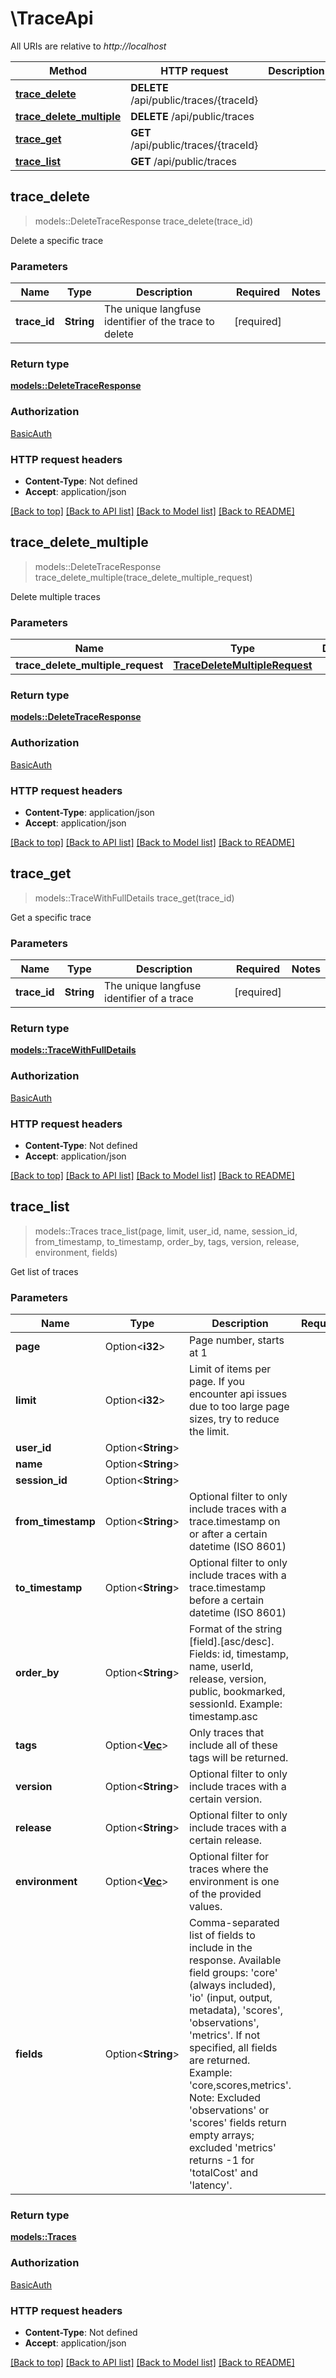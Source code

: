 # \TraceApi

All URIs are relative to *http://localhost*

Method | HTTP request | Description
------------- | ------------- | -------------
[**trace_delete**](TraceApi.md#trace_delete) | **DELETE** /api/public/traces/{traceId} | 
[**trace_delete_multiple**](TraceApi.md#trace_delete_multiple) | **DELETE** /api/public/traces | 
[**trace_get**](TraceApi.md#trace_get) | **GET** /api/public/traces/{traceId} | 
[**trace_list**](TraceApi.md#trace_list) | **GET** /api/public/traces | 



## trace_delete

> models::DeleteTraceResponse trace_delete(trace_id)


Delete a specific trace

### Parameters


Name | Type | Description  | Required | Notes
------------- | ------------- | ------------- | ------------- | -------------
**trace_id** | **String** | The unique langfuse identifier of the trace to delete | [required] |

### Return type

[**models::DeleteTraceResponse**](DeleteTraceResponse.md)

### Authorization

[BasicAuth](../README.md#BasicAuth)

### HTTP request headers

- **Content-Type**: Not defined
- **Accept**: application/json

[[Back to top]](#) [[Back to API list]](../README.md#documentation-for-api-endpoints) [[Back to Model list]](../README.md#documentation-for-models) [[Back to README]](../README.md)


## trace_delete_multiple

> models::DeleteTraceResponse trace_delete_multiple(trace_delete_multiple_request)


Delete multiple traces

### Parameters


Name | Type | Description  | Required | Notes
------------- | ------------- | ------------- | ------------- | -------------
**trace_delete_multiple_request** | [**TraceDeleteMultipleRequest**](TraceDeleteMultipleRequest.md) |  | [required] |

### Return type

[**models::DeleteTraceResponse**](DeleteTraceResponse.md)

### Authorization

[BasicAuth](../README.md#BasicAuth)

### HTTP request headers

- **Content-Type**: application/json
- **Accept**: application/json

[[Back to top]](#) [[Back to API list]](../README.md#documentation-for-api-endpoints) [[Back to Model list]](../README.md#documentation-for-models) [[Back to README]](../README.md)


## trace_get

> models::TraceWithFullDetails trace_get(trace_id)


Get a specific trace

### Parameters


Name | Type | Description  | Required | Notes
------------- | ------------- | ------------- | ------------- | -------------
**trace_id** | **String** | The unique langfuse identifier of a trace | [required] |

### Return type

[**models::TraceWithFullDetails**](TraceWithFullDetails.md)

### Authorization

[BasicAuth](../README.md#BasicAuth)

### HTTP request headers

- **Content-Type**: Not defined
- **Accept**: application/json

[[Back to top]](#) [[Back to API list]](../README.md#documentation-for-api-endpoints) [[Back to Model list]](../README.md#documentation-for-models) [[Back to README]](../README.md)


## trace_list

> models::Traces trace_list(page, limit, user_id, name, session_id, from_timestamp, to_timestamp, order_by, tags, version, release, environment, fields)


Get list of traces

### Parameters


Name | Type | Description  | Required | Notes
------------- | ------------- | ------------- | ------------- | -------------
**page** | Option<**i32**> | Page number, starts at 1 |  |
**limit** | Option<**i32**> | Limit of items per page. If you encounter api issues due to too large page sizes, try to reduce the limit. |  |
**user_id** | Option<**String**> |  |  |
**name** | Option<**String**> |  |  |
**session_id** | Option<**String**> |  |  |
**from_timestamp** | Option<**String**> | Optional filter to only include traces with a trace.timestamp on or after a certain datetime (ISO 8601) |  |
**to_timestamp** | Option<**String**> | Optional filter to only include traces with a trace.timestamp before a certain datetime (ISO 8601) |  |
**order_by** | Option<**String**> | Format of the string [field].[asc/desc]. Fields: id, timestamp, name, userId, release, version, public, bookmarked, sessionId. Example: timestamp.asc |  |
**tags** | Option<[**Vec<String>**](String.md)> | Only traces that include all of these tags will be returned. |  |
**version** | Option<**String**> | Optional filter to only include traces with a certain version. |  |
**release** | Option<**String**> | Optional filter to only include traces with a certain release. |  |
**environment** | Option<[**Vec<String>**](String.md)> | Optional filter for traces where the environment is one of the provided values. |  |
**fields** | Option<**String**> | Comma-separated list of fields to include in the response. Available field groups: 'core' (always included), 'io' (input, output, metadata), 'scores', 'observations', 'metrics'. If not specified, all fields are returned. Example: 'core,scores,metrics'. Note: Excluded 'observations' or 'scores' fields return empty arrays; excluded 'metrics' returns -1 for 'totalCost' and 'latency'. |  |

### Return type

[**models::Traces**](Traces.md)

### Authorization

[BasicAuth](../README.md#BasicAuth)

### HTTP request headers

- **Content-Type**: Not defined
- **Accept**: application/json

[[Back to top]](#) [[Back to API list]](../README.md#documentation-for-api-endpoints) [[Back to Model list]](../README.md#documentation-for-models) [[Back to README]](../README.md)

